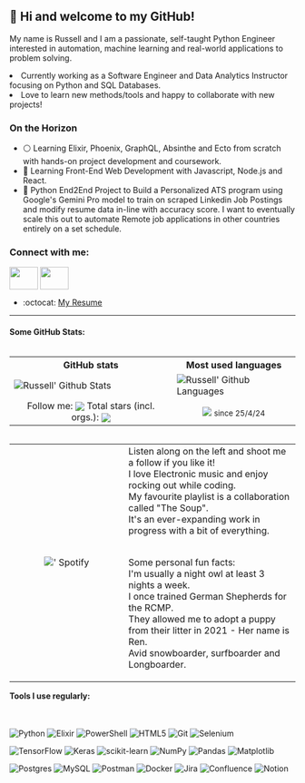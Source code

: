 ## 👋 Hi and welcome to my GitHub!

<p>My name is Russell and I am a passionate, self-taught Python Engineer interested in automation, machine learning and real-world applications to problem solving.</p>
<li>Currently working as a Software Engineer and Data Analytics Instructor focusing on Python and SQL Databases. </li>
<li>Love to learn new methods/tools and happy to collaborate with new projects!</li>

### On the Horizon

- :white_circle: Learning Elixir, Phoenix, GraphQL, Absinthe and Ecto from scratch with hands-on project development and coursework.
- :seedling: Learning Front-End Web Development with Javascript, Node.js and React.
- :wrench: Python End2End Project to Build a Personalized ATS program using Google's Gemini Pro model to train on scraped Linkedin Job Postings and modify resume data in-line with accuracy score. I want to eventually scale this out to automate Remote job applications in other countries entirely on a set schedule. 

### Connect with me:

<a href="https://www.linkedin.com/in/yearwoodrussell/" target="blank"><img align="center" src="https://www.svgrepo.com/show/54425/linkedin.svg" alt="" height="40" width="50" /></a>
<a href="mailto:yearwoodrussel@gmail.com" target="blank"><img align="center" src="https://www.svgrepo.com/show/223047/gmail.svg" alt="" height="40" width="50" /></a> 
- :octocat: [My Resume](https://drive.google.com/file/d/1htfNHkunck-f1dg_hEkD_A5oPJ1SY7R7/view?usp=drive_link)
---

#### Some GitHub Stats:
<table align="left" width=200>
<tr>
  <th>GitHub stats</th>
  <th>Most used languages</th>
</tr>
<tr>
 <td>
  <picture>
   <source media="(prefers-color-scheme: dark)" srcset="https://awesome-github-stats.azurewebsites.net/user-stats/ryearwood?cardType=octocat&theme=dark&preferLogin=false">
   <img align="center" src="https://awesome-github-stats.azurewebsites.net/user-stats/ryearwood?cardType=octocat&theme=default&preferLogin=false" alt="Russell' Github Stats"/>
  </picture>
 </td>
 <td>
  <picture>
   <source media="(prefers-color-scheme: dark)" srcset="https://github-readme-stats.vercel.app/api/top-langs/?username=ryearwood&layout=compact&show_icons=True&theme=dark">
   <img align="center" src="https://github-readme-stats.vercel.app/api/top-langs/?username=ryearwood&layout=compact&show_icons=True&theme=default" alt="Russell' Github Languages"/>
  </picture>
 </td>
</tr>
<tr>
 <td align="center">
  Follow me: <img align="center" src="https://img.shields.io/github/followers/ryearwood?label=Follow&style=social" />
  Total stars (incl. orgs.): <img align="center" src="https://img.shields.io/github/stars/ryearwood?affiliations=OWNER%2CCOLLABORATOR&style=social" />
 </td>
 <td align="center">
  <img align="center" src="https://komarev.com/ghpvc/?username=ryearwood"/> <sub>since 25/4/24
 </td>
</tr>
</table> 

<table align="left">
<tr>
 <td align="center" width="40%">
  <picture>
   <source media="(prefers-color-scheme: dark)" srcset="https://spotify-github-profile.vercel.app/api/view?uid=528daf1jnerjq5omcrpzkz9gh&cover_image=true&theme=default&show_offline=false&background_color=121212&interchange=false&bar_color_cover=true">
   <img align="center" src="https://spotify-github-profile.vercel.app/api/view uid=528daf1jnerjq5omcrpzkz9gh&cover_image=true&theme=default&show_offline=false&background_color='ffffff'&interchange=false&bar_color_cover=true" alt="' Spotify"/>
  </div>
 </td>
 <td>
 Listen along on the left and shoot me a follow if you like it!<br>
 I love Electronic music and enjoy rocking out while coding. <br>
 My favourite playlist is a collaboration called "The Soup".<br>
 It's an ever-expanding work in progress with a bit of everything. <br>
 <br>
  
 Some personal fun facts:<br>
 I'm usually a night owl at least 3 nights a week. <br>
 I once trained German Shepherds for the RCMP. <br>
 They allowed me to adopt a puppy from their litter in 2021 - Her name is Ren. <br>
 Avid snowboarder, surfboarder and Longboarder.<br>
 
 </td>
</tr>
</table> <br>
<br><br><br><br><br><br><br><br>
<br><br><br><br><br><br><br><br>
<br><br><br><br><br><br><br><br>
<br><br><br><br><br><br><br><br>

---

#### Tools I use regularly:
<br>
  
![Python](https://img.shields.io/badge/python-3670A0?style=for-the-badge&logo=python&logoColor=ffdd54)
![Elixir](https://img.shields.io/badge/elixir-%234B275F.svg?style=for-the-badge&logo=elixir&logoColor=white)
![PowerShell](https://img.shields.io/badge/PowerShell-%235391FE.svg?style=for-the-badge&logo=powershell&logoColor=white)
![HTML5](https://img.shields.io/badge/html5-%23E34F26.svg?style=for-the-badge&logo=html5&logoColor=white)
![Git](https://img.shields.io/badge/git-%23F05033.svg?style=for-the-badge&logo=git&logoColor=white)
![Selenium](https://img.shields.io/badge/-selenium-%43B02A?style=for-the-badge&logo=selenium&logoColor=white)

![TensorFlow](https://img.shields.io/badge/TensorFlow-%23FF6F00.svg?style=for-the-badge&logo=TensorFlow&logoColor=white)
![Keras](https://img.shields.io/badge/Keras-%23D00000.svg?style=for-the-badge&logo=Keras&logoColor=white)
![scikit-learn](https://img.shields.io/badge/scikit--learn-%23F7931E.svg?style=for-the-badge&logo=scikit-learn&logoColor=white)
![NumPy](https://img.shields.io/badge/numpy-%23013243.svg?style=for-the-badge&logo=numpy&logoColor=white)
![Pandas](https://img.shields.io/badge/pandas-%23150458.svg?style=for-the-badge&logo=pandas&logoColor=white)
![Matplotlib](https://img.shields.io/badge/Matplotlib-%23ffffff.svg?style=for-the-badge&logo=Matplotlib&logoColor=black)

![Postgres](https://img.shields.io/badge/postgres-%23316192.svg?style=for-the-badge&logo=postgresql&logoColor=white)
![MySQL](https://img.shields.io/badge/mysql-%2300f.svg?style=for-the-badge&logo=mysql&logoColor=white)
![Postman](https://img.shields.io/badge/Postman-FF6C37?style=for-the-badge&logo=postman&logoColor=white)
![Docker](https://img.shields.io/badge/docker-%230db7ed.svg?style=for-the-badge&logo=docker&logoColor=white)
![Jira](https://img.shields.io/badge/jira-%230A0FFF.svg?style=for-the-badge&logo=jira&logoColor=white)
![Confluence](https://img.shields.io/badge/confluence-%23172BF4.svg?style=for-the-badge&logo=confluence&logoColor=white)
![Notion](https://img.shields.io/badge/Notion-%23000000.svg?style=for-the-badge&logo=notion&logoColor=white)

